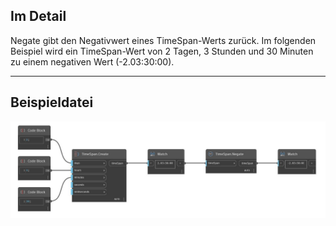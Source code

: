 ## Im Detail
Negate gibt den Negativwert eines TimeSpan-Werts zurück. Im folgenden Beispiel wird ein TimeSpan-Wert von 2 Tagen, 3 Stunden und 30 Minuten zu einem negativen Wert (-2.03:30:00).
___
## Beispieldatei

![Negate](./DSCore.TimeSpan.Negate_img.jpg)

